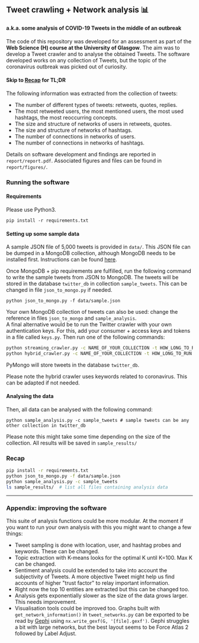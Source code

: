 ## Tweet crawling + Network analysis 📊
#### a.k.a. some analysis of COVID-19 Tweets in the middle of an outbreak

The code of this repository was developed for an assessment as part of the **Web Science (H) course at the University of Glasgow**. The aim was to develop a Tweet crawler and to analyse the obtained Tweets. The software developed works on any collection of Tweets, but the topic of the coronavirus outbreak was picked out of curiosity.

#### Skip to [Recap](#recap) for TL;DR


The following information was extracted from the collection of tweets:
* The number of different types of tweets: retweets, quotes, replies.
* The most retweeted users, the most mentioned users, the most used hashtags, the most reoccurring concepts.
* The size and structure of networks of users in retweets, quotes.
* The size and structure of networks of hashtags.
* The number of connections in networks of users.
* The number of connections in networks of hashtags.

Details on software development and findings are reported in `report/report.pdf`. Associated figures and files can be found in `report/figures/`.

### Running the software

#### Requirements

Please use Python3.

```
pip install -r requirements.txt
```

#### Setting up some sample data

A sample JSON file of 5,000 tweets is provided in `data/`. This JSON file can be dumped in a MongoDB collection, although MongoDB needs to be installed first. Instructions can be found [here](https://docs.mongodb.com/manual/installation/).

Once MongoDB + pip requirements are fulfilled, run the following command to write the sample tweets from JSON to MongoDB. The tweets will be stored in the database `twitter_db` in collection `sample_tweets`. This can be changed in file `json_to_mongo.py` if needed.
```
python json_to_mongo.py -f data/sample.json
```

Your own MongoDB collection of tweets can also be used: change the reference in files `json_to_mongo` and `sample_analysis`.      
 A final alternative would be to run the Twitter crawler with your own authentication keys. For this, add your consumer + access keys and tokens in a file called `keys.py`. Then run one of the following commands:

```bash
python streaming_crawler.py -c NAME_OF_YOUR_COLLECTION -t HOW_LONG_TO_RUN # runs 1% sampling
python hybrid_crawler.py -c NAME_OF_YOUR_COLLECTION -t HOW_LONG_TO_RUN
```

PyMongo will store tweets in the database `twitter_db`.    

Please note the hybrid crawler uses keywords related to coronavirus. This can be adapted if not needed.

#### Analysing the data

Then, all data can be analysed with the following command:

```
python sample_analysis.py -c sample_tweets # sample tweets can be any other collection in twitter_db
```

Please note this might take some time depending on the size of the collection.
All results will be saved in `sample_results/`

### Recap

```bash
pip install -r requirements.txt
python json_to_mongo.py -f data/sample.json
python sample_analysis.py -c sample_tweets
ls sample_results/  # list all files containing analysis data
```

_______________________

### Appendix: improving the software

This suite of analysis functions could be more modular. At the moment if you want to run your own analysis with this you might want to change a few things:

* Tweet sampling is done with location, user, and hashtag probes and keywords. These can be changed.
* Topic extraction with K-means looks for the optimal K until K=100. Max K can be changed.
* Sentiment analysis could be extended to take into account the subjectivity of Tweets. A more objective Tweet might help us find accounts of higher "trust factor" to relay important information.
* Right now the top 10 entities are extracted but this can be changed too.
* Analysis gets exponentially slower as the size of the data grows larger. This needs improvement.
* Visualisation tools could be improved too. Graphs built with `get_network_information()` in `tweet_networks.py` can be exported to be read by [Gephi](https://gephi.org) using `nx.write_gexf(G, '[file].gexf')`. Gephi struggles a bit with large networks, but the best layout seems to be Force Atlas 2 followed by Label Adjust.  
